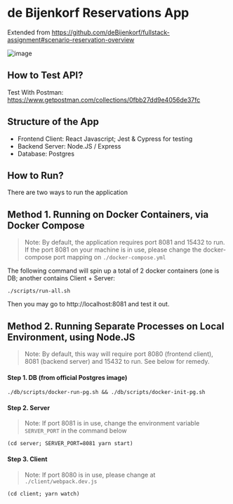 # de Bijenkorf Reservations App

Extended from https://github.com/deBijenkorf/fullstack-assignment#scenario-reservation-overview

![image](https://user-images.githubusercontent.com/82165127/151967990-24bda9a0-30df-40c3-b8fb-512504ed3a7f.png)

## How to Test API?

Test With Postman: https://www.getpostman.com/collections/0fbb27dd9e4056de37fc

## Structure of the App

- Frontend Client: React Javascript; Jest & Cypress for testing
- Backend Server: Node.JS / Express
- Database: Postgres

## How to Run?

There are two ways to run the application

## Method 1. Running on Docker Containers, via Docker Compose

> Note: By default, the application requires port 8081 and 15432 to run. If the port 8081 on your machine is in use, please change the docker-compose port mapping on `./docker-compose.yml`

The following command will spin up a total of 2 docker containers (one is DB; another contains Client + Server:

`./scripts/run-all.sh`

Then you may go to http://localhost:8081 and test it out.


## Method 2. Running Separate Processes on Local Environment, using Node.JS

> Note: By default, this way will require port 8080 (frontend client), 8081 (backend server) and 15432 to run. See below for remedy.

#### Step 1. DB (from official Postgres image)

`./db/scripts/docker-run-pg.sh && ./db/scripts/docker-init-pg.sh`

#### Step 2. Server

 > Note: If port 8081 is in use, change the environment variable `SERVER_PORT` in the command below

`(cd server; SERVER_PORT=8081 yarn start)`

#### Step 3. Client

> Note: If port 8080 is in use, please change at `./client/webpack.dev.js`

`(cd client; yarn watch)`
